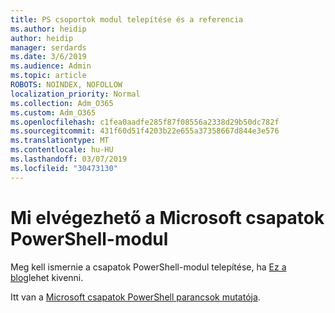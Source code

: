 ```yaml
---
title: PS csoportok modul telepítése és a referencia
ms.author: heidip
author: heidip
manager: serdards
ms.date: 3/6/2019
ms.audience: Admin
ms.topic: article
ROBOTS: NOINDEX, NOFOLLOW
localization_priority: Normal
ms.collection: Adm_O365
ms.custom: Adm_O365
ms.openlocfilehash: c1fea0aadfe285f87f08556a2338d29b50dc782f
ms.sourcegitcommit: 431f60d51f4203b22e655a37358667d844e3e576
ms.translationtype: MT
ms.contentlocale: hu-HU
ms.lasthandoff: 03/07/2019
ms.locfileid: "30473130"
---
```

# <a name="what-you-can-accomplish-with-microsoft-teams-powershell-module"></a>Mi elvégezhető a Microsoft csapatok PowerShell-modul

Meg kell ismernie a csapatok PowerShell-modul telepítése, ha [Ez a blog](https://blogs.technet.microsoft.com/skypehybridguy/2017/11/07/microsoft-teams-powershell-support/)lehet kivenni.

Itt van a [Microsoft csapatok PowerShell parancsok mutatója](https://docs.microsoft.com/en-us/powershell/module/teams/?view=teams-ps).

